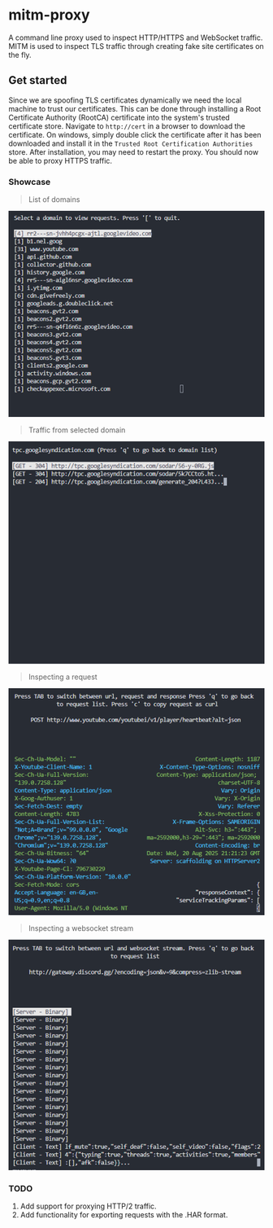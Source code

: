 # mitm-proxy
A command line proxy used to inspect HTTP/HTTPS and WebSocket traffic. MITM is used to inspect TLS traffic through creating fake site certificates on the fly.

## Get started
Since we are spoofing TLS certificates dynamically we need the local machine to trust our certificates. This can be done through installing a Root Certificate Authority (RootCA) certificate into the system's trusted certificate store.
Navigate to `http://cert` in a browser to download the certificate. On windows, simply double click the certificate after it has been downloaded and install it in the `Trusted Root Certification Authorities` store. After installation, you may need to restart the proxy. You should now be able to proxy HTTPS traffic. 

### Showcase
> List of domains

![View domains](./assets/img1.png)
> Traffic from selected domain

![View requests](./assets/img3.png)
> Inspecting a request

![Inspect request](./assets/img2.png)
> Inspecting a websocket stream

![View websocket stream](./assets/img4.png)

### TODO
1) Add support for proxying HTTP/2 traffic.
2) Add functionality for exporting requests with the .HAR format.

